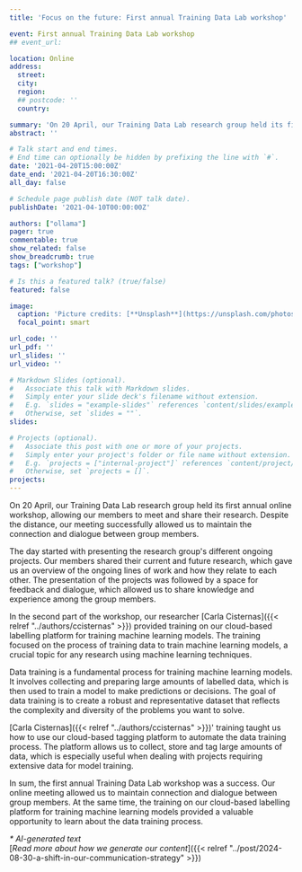 ```yaml
---
title: 'Focus on the future: First annual Training Data Lab workshop'

event: First annual Training Data Lab workshop
## event_url: 

location: Online
address:
  street: 
  city: 
  region: 
  ## postcode: ''
  country: 

summary: 'On 20 April, our Training Data Lab research group held its first annual online workshop, allowing our members to meet and share their research. Despite the distance, our meeting successfully allowed us to maintain the connection and dialogue between group members.'
abstract: ''

# Talk start and end times.
# End time can optionally be hidden by prefixing the line with `#`.
date: '2021-04-20T15:00:00Z'
date_end: '2021-04-20T16:30:00Z'
all_day: false

# Schedule page publish date (NOT talk date).
publishDate: '2021-04-10T00:00:00Z'

authors: ["ollama"]
pager: true
commentable: true
show_related: false
show_breadcrumb: true
tags: ["workshop"]

# Is this a featured talk? (true/false)
featured: false

image:
  caption: 'Picture credits: [**Unsplash**](https://unsplash.com/photos/low-angle-photography-of-metal-structure-ZiQkhI7417A)'
  focal_point: smart

url_code: ''
url_pdf: ''
url_slides: ''
url_video: ''

# Markdown Slides (optional).
#   Associate this talk with Markdown slides.
#   Simply enter your slide deck's filename without extension.
#   E.g. `slides = "example-slides"` references `content/slides/example-slides.md`.
#   Otherwise, set `slides = ""`.
slides:

# Projects (optional).
#   Associate this post with one or more of your projects.
#   Simply enter your project's folder or file name without extension.
#   E.g. `projects = ["internal-project"]` references `content/project/deep-learning/index.md`.
#   Otherwise, set `projects = []`.
projects:
---
```


On 20 April, our Training Data Lab research group held its first annual online workshop, allowing our members to meet and share their research. Despite the distance, our meeting successfully allowed us to maintain the connection and dialogue between group members.

The day started with presenting the research group's different ongoing projects. Our members shared their current and future research, which gave us an overview of the ongoing lines of work and how they relate to each other. The presentation of the projects was followed by a space for feedback and dialogue, which allowed us to share knowledge and experience among the group members.

In the second part of the workshop, our researcher [Carla Cisternas]({{< relref "../authors/ccisternas" >}}) provided training on our cloud-based labelling platform for training machine learning models. The training focused on the process of training data to train machine learning models, a crucial topic for any research using machine learning techniques.

Data training is a fundamental process for training machine learning models. It involves collecting and preparing large amounts of labelled data, which is then used to train a model to make predictions or decisions. The goal of data training is to create a robust and representative dataset that reflects the complexity and diversity of the problems you want to solve.

[Carla Cisternas]({{< relref "../authors/ccisternas" >}})' training taught us how to use our cloud-based tagging platform to automate the data training process. The platform allows us to collect, store and tag large amounts of data, which is especially useful when dealing with projects requiring extensive data for model training.

In sum, the first annual Training Data Lab workshop was a success. Our online meeting allowed us to maintain connection and dialogue between group members. At the same time, the training on our cloud-based labelling platform for training machine learning models provided a valuable opportunity to learn about the data training process. 

_* AI-generated text_ <br>
[_Read more about how we generate our content_]({{< relref "../post/2024-08-30-a-shift-in-our-communication-strategy" >}})